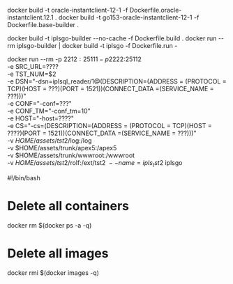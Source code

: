docker build -t oracle-instantclient-12-1 -f Dockerfile.oracle-instantclient.12.1 .
docker build -t go153-oracle-instantclient-12-1 -f Dockerfile.base-builder .

docker build -t iplsgo-builder --no-cache -f Dockerfile.build .
docker run --rm iplsgo-builder | docker build -t iplsgo  -f Dockerfile.run -

docker run --rm -p 221$2:25111 -p 222$2:25112 \
-e SRC_URL=???? \
-e TST_NUM=$2 \
-e DSN="-dsn=iplsql_reader/1@(DESCRIPTION=(ADDRESS = (PROTOCOL = TCP)(HOST = ???)(PORT = 1521))(CONNECT_DATA =(SERVICE_NAME = ???)))" \
-e CONF="-conf=???" \
-e CONF_TM="-conf_tm=10" \
-e HOST="-host=????" \
-e CS="-cs=(DESCRIPTION=(ADDRESS = (PROTOCOL = TCP)(HOST = ????)(PORT = 1521))(CONNECT_DATA =(SERVICE_NAME = ???)))" \
-v $HOME/assets/tst$2/log:/log \
-v $HOME/assets/trunk/apex5:/apex5 \
-v $HOME/assets/trunk/wwwroot:/wwwroot \
-v $HOME/assets/tst$2/rolf:/ext/tst$2 \
--name=ipls_tst$2 iplsgo 


#!/bin/bash
# Delete all containers
docker rm $(docker ps -a -q)
# Delete all images
docker rmi $(docker images -q)